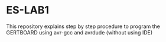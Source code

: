 # ES-LAB1
This repository explains step by step procedure to program the GERTBOARD using avr-gcc and avrdude (without using IDE)
